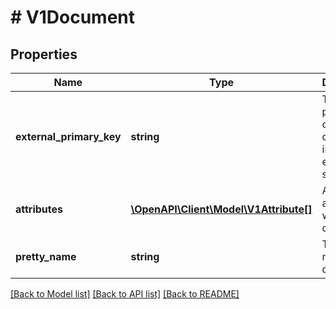 # # V1Document

## Properties

Name | Type | Description | Notes
------------ | ------------- | ------------- | -------------
**external_primary_key** | **string** | The primary key of the document in the external system. | [optional]
**attributes** | [**\OpenAPI\Client\Model\V1Attribute[]**](V1Attribute.md) | Attributes associated with the document. | [optional]
**pretty_name** | **string** | The pretty name of the document. | [optional]

[[Back to Model list]](../../README.md#models) [[Back to API list]](../../README.md#endpoints) [[Back to README]](../../README.md)
